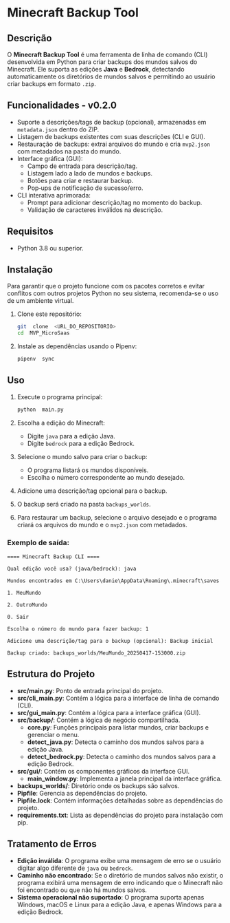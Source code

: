 # Minecraft Backup Tool

## Descrição

O **Minecraft Backup Tool** é uma ferramenta de linha de comando (CLI) desenvolvida em Python para criar backups dos mundos salvos do Minecraft. Ele suporta as edições **Java** e **Bedrock**, detectando automaticamente os diretórios de mundos salvos e permitindo ao usuário criar backups em formato `.zip`.

## Funcionalidades - v0.2.0

- Suporte a descrições/tags de backup (opcional), armazenadas em `metadata.json` dentro do ZIP.
- Listagem de backups existentes com suas descrições (CLI e GUI).
- Restauração de backups: extrai arquivos do mundo e cria `mvp2.json` com metadados na pasta do mundo.
- Interface gráfica (GUI):
  - Campo de entrada para descrição/tag.  
  - Listagem lado a lado de mundos e backups.  
  - Botões para criar e restaurar backup.  
  - Pop‑ups de notificação de sucesso/erro.
- CLI interativa aprimorada:
  - Prompt para adicionar descrição/tag no momento do backup.  
  - Validação de caracteres inválidos na descrição.

## Requisitos

- Python 3.8 ou superior.

## Instalação

Para garantir que o projeto funcione com os pacotes corretos e evitar conflitos com outros projetos Python no seu sistema, recomenda-se o uso de um ambiente virtual.

1.  Clone este repositório:
    ```bash
    git  clone  <URL_DO_REPOSITORIO>
    cd  MVP_MicroSaas
    ```
2.  Instale as dependências usando o Pipenv:

    ```bash
    pipenv  sync
    ```

## Uso

1.  Execute o programa principal:

    ```bash
    python  main.py
    ```

2.  Escolha a edição do Minecraft:

    - Digite `java` para a edição Java.
    - Digite `bedrock` para a edição Bedrock.

3.  Selecione o mundo salvo para criar o backup:

    - O programa listará os mundos disponíveis.
    - Escolha o número correspondente ao mundo desejado.

4.  Adicione uma descrição/tag opcional para o backup.

5.  O backup será criado na pasta `backups_worlds`.

6.  Para restaurar um backup, selecione o arquivo desejado e o programa criará os arquivos do mundo e o `mvp2.json` com metadados.

### Exemplo de saída:

    ==== Minecraft Backup CLI ====

    Qual edição você usa? (java/bedrock): java

    Mundos encontrados em C:\Users\danie\AppData\Roaming\.minecraft\saves

    1. MeuMundo

    2. OutroMundo

    0. Sair

    Escolha o número do mundo para fazer backup: 1

    Adicione uma descrição/tag para o backup (opcional): Backup inicial

    Backup criado: backups_worlds/MeuMundo_20250417-153000.zip

## Estrutura do Projeto

- **src/main.py**: Ponto de entrada principal do projeto.
- **src/cli_main.py**: Contém a lógica para a interface de linha de comando (CLI).
- **src/gui_main.py**: Contém a lógica para a interface gráfica (GUI).
- **src/backup/**: Contém a lógica de negócio compartilhada.
  - **core.py**: Funções principais para listar mundos, criar backups e gerenciar o menu.
  - **detect_java.py**: Detecta o caminho dos mundos salvos para a edição Java.
  - **detect_bedrock.py**: Detecta o caminho dos mundos salvos para a edição Bedrock.
- **src/gui/**: Contém os componentes gráficos da interface GUI.
  - **main_window.py**: Implementa a janela principal da interface gráfica.
- **backups_worlds/**: Diretório onde os backups são salvos.
- **Pipfile**: Gerencia as dependências do projeto.
- **Pipfile.lock**: Contém informações detalhadas sobre as dependências do projeto.
- **requirements.txt**: Lista as dependências do projeto para instalação com pip.

## Tratamento de Erros

- **Edição inválida**: O programa exibe uma mensagem de erro se o usuário digitar algo diferente de `java` ou `bedrock`.
- **Caminho não encontrado**: Se o diretório de mundos salvos não existir, o programa exibirá uma mensagem de erro indicando que o Minecraft não foi encontrado ou que não há mundos salvos.
- **Sistema operacional não suportado**: O programa suporta apenas Windows, macOS e Linux para a edição Java, e apenas Windows para a edição Bedrock.
